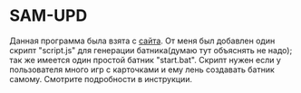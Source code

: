 # SAM-UPD
Данная программа была взята с [сайта](http://gib.me/sam/). От меня был добавлен один скрипт "script.js" для генерации батника(думаю тут объяснять не надо); так же имеется один простой батник "start.bat". Скрипт нужен если у пользователя много игр с карточками и ему лень создавать батник самому. Смотрите подробности в инструкции.
